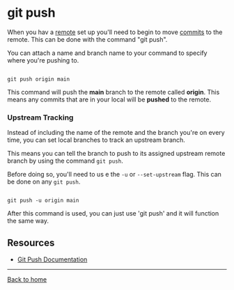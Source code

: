 # git push

When you hav a [remote](./REMOTE.md) set up you'll need to begin to move [commits](./COMMIT.md) to the remote.
This can be done with the command "git push".

You can attach a name and branch name to your command to specify where you're pushing to.

```

git push origin main
```

This command will push the **main** branch to the remote called **origin**. 
This means any commits that are in your local will be **pushed** to the remote.

### Upstream Tracking

Instead of including the name of the remote and the branch you're on every time, you can set local branches to track an upstream branch.

This means you can tell the branch to push to its assigned upstream remote branch by using the command `git push`.

Before doing so, you'll need to us e the `-u` or `--set-upstream` flag. This can be done on any `git push`.

```

git push -u origin main
```

After this command is used, you can just use 'git push' and it will function the same way.

## Resources

- [Git Push Documentation](https//git-scm.com/docs/git-push)

---

[Back to home](../README.md)